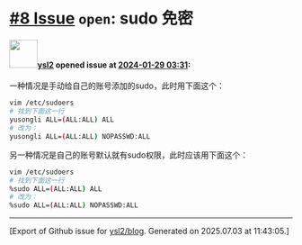 # [\#8 Issue](https://github.com/ysl2/blog/issues/8) `open`: sudo 免密

#### <img src="https://avatars.githubusercontent.com/u/39717545?u=3a56d7b47e1688f70c83e440ba0835f8d24c43e3&v=4" width="50">[ysl2](https://github.com/ysl2) opened issue at [2024-01-29 03:31](https://github.com/ysl2/blog/issues/8):

一种情况是手动给自己的账号添加的sudo，此时用下面这个：

```bash
vim /etc/sudoers
# 找到下面这一行
yusongli ALL=(ALL:ALL) ALL
# 改为：
yusongli ALL=(ALL:ALL) NOPASSWD:ALL
```

另一种情况是自己的账号默认就有sudo权限，此时应该用下面这个：

```bash
vim /etc/sudoers
# 找到下面这一行
%sudo ALL=(ALL:ALL) ALL
# 改为：
%sudo ALL=(ALL:ALL) NOPASSWD:ALL
```




-------------------------------------------------------------------------------



[Export of Github issue for [ysl2/blog](https://github.com/ysl2/blog). Generated on 2025.07.03 at 11:43:05.]
